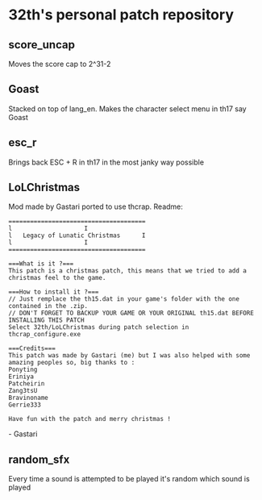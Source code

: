 # 32th's personal patch repository

## score_uncap
Moves the score cap to 2^31-2

## Goast
Stacked on top of lang_en. Makes the character select menu in th17 say Goast

## esc_r
Brings back ESC + R in th17 in the most janky way possible

## LoLChristmas
Mod made by Gastari ported to use thcrap. Readme:
```
======================================
l				     I
l   Legacy of Lunatic Christmas      I
l				     I
======================================

===What is it ?===
This patch is a christmas patch, this means that we tried to add a christmas feel to the game.

===How to install it ?===
// Just remplace the th15.dat in your game's folder with the one contained in the .zip.
// DON'T FORGET TO BACKUP YOUR GAME OR YOUR ORIGINAL th15.dat BEFORE INSTALLING THIS PATCH
Select 32th/LoLChristmas during patch selection in thcrap_configure.exe

===Credits===
This patch was made by Gastari (me) but I was also helped with some amazing peoples so, big thanks to :
Ponyting
Eriniya
Patcheirin
Zang3tsU
Bravinoname
Gerrie333

Have fun with the patch and merry christmas !
```
\- Gastari

## random_sfx
Every time a sound is attempted to be played it's random which sound is played

